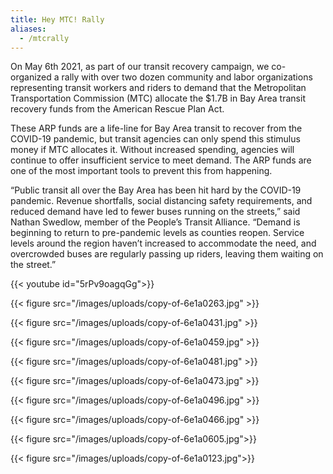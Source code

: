```yaml
---
title: Hey MTC! Rally
aliases:
  - /mtcrally
---
```

On May 6th 2021, as part of our transit recovery campaign, we co-organized a rally with over two dozen community and labor organizations representing transit workers and riders to demand that the Metropolitan Transportation Commission (MTC) allocate the $1.7B in Bay Area transit recovery funds from the American Rescue Plan Act. 

These ARP funds are a life-line for Bay Area transit to recover from the COVID-19 pandemic, but transit agencies can only spend this stimulus money if MTC allocates it. Without increased spending, agencies will continue to offer insufficient service to meet demand. The ARP funds are one of the most important tools to prevent this from happening.

“Public transit all over the Bay Area has been hit hard by the COVID-19 pandemic. Revenue shortfalls, social distancing safety requirements, and reduced demand have led to fewer buses running on the streets,” said Nathan Swedlow, member of the People’s Transit Alliance. “Demand is beginning to return to pre-pandemic levels as counties reopen. Service levels around the region haven’t increased to accommodate the need, and overcrowded buses are regularly passing up riders, leaving them waiting on the street.” 

{{< youtube id="5rPv9oagqGg">}}

{{< figure src="/images/uploads/copy-of-6e1a0263.jpg" >}}

{{< figure src="/images/uploads/copy-of-6e1a0431.jpg" >}}

{{< figure src="/images/uploads/copy-of-6e1a0459.jpg" >}}

{{< figure src="/images/uploads/copy-of-6e1a0481.jpg" >}}

{{< figure src="/images/uploads/copy-of-6e1a0473.jpg" >}}

{{< figure src="/images/uploads/copy-of-6e1a0496.jpg" >}}

{{< figure src="/images/uploads/copy-of-6e1a0466.jpg" >}}

{{< figure src="/images/uploads/copy-of-6e1a0605.jpg">}}

{{< figure src="/images/uploads/copy-of-6e1a0123.jpg">}}